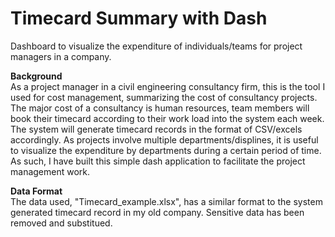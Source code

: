 # Timecard Summary with Dash
Dashboard to visualize the expenditure of individuals/teams for project managers in a company.

__Background__</br>
As a project manager in a civil engineering consultancy firm, this is the tool I used for cost management, summarizing the cost of consultancy projects. The major cost of a consultancy is human resources, team members will book their timecard according to their work load into the system each week. The system will generate timecard records in the format of CSV/excels accordingly. As projects involve multiple departments/displines, it is useful to visualize the expenditure by departments during a certain period of time. As such, I have built this simple dash application to facilitate the project management work. 

__Data Format__</br>
The data used, "Timecard_example.xlsx", has a similar format to the system generated timecard record in my old company. Sensitive data has been removed and substitued.

